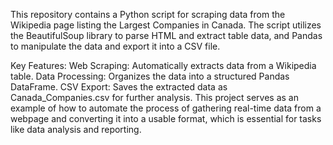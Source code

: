 This repository contains a Python script for scraping data from the Wikipedia page listing the Largest Companies in Canada. The script utilizes the BeautifulSoup library to parse HTML and extract table data, and Pandas to manipulate the data and export it into a CSV file.

Key Features:
Web Scraping: Automatically extracts data from a Wikipedia table.
Data Processing: Organizes the data into a structured Pandas DataFrame.
CSV Export: Saves the extracted data as Canada_Companies.csv for further analysis.
This project serves as an example of how to automate the process of gathering real-time data from a webpage and converting it into a usable format, which is essential for tasks like data analysis and reporting.
